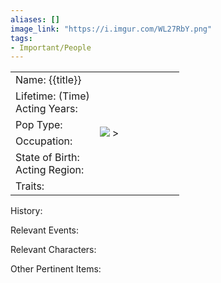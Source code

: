```yaml
---
aliases: []
image_link: "https://i.imgur.com/WL27RbY.png"
tags: 
- Important/People
---
```

<table width=100% style="border-collapse: collapse; border: none;" >
<tbody>
  <tr style="border: none;">
    <td width=50% style="border: none;">Name: {{title}} </td>
    <td rowspan="6" width=50% style="border: none;">
		<img src= <% tp.frontmatter.image_link %> >
	  </td>
  </tr>
  <tr>
    <td>Lifetime: (Time) <br>
	    Acting Years:
    </td>
  </tr>
  <tr>
    <td>Pop Type: </td>
  </tr>
  <tr>
    <td>Occupation: </td>
  </tr>
  <tr>
    <td>State of Birth: <br>
    Acting Region:</td>
  </tr>
  <tr>
    <td>Traits:</td>
  </tr>
</tbody>
</table>

History:

Relevant Events:

Relevant Characters:

Other Pertinent Items: